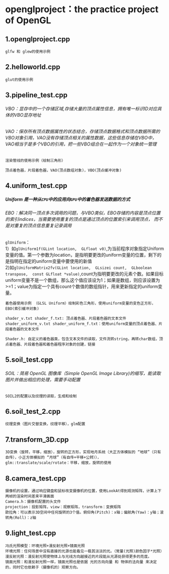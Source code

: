 # openglproject：the practice project of OpenGL
## 1.openglproject.cpp
```
glfw 和 glew的使用示例
```
## 2.helloworld.cpp
```
glut的使用示例
```

## 3.pipeline_test.cpp

###### VBO：显存中的一个存储区域,存储大量的顶点属性信息，拥有唯一标识ID对应具体的VBO显存地址

###### VAO：保存所有顶点数据属性的状态结合，存储顶点数据格式和顶点数据所需的VBO对象引用，VAO没有存储顶点相关的属性数据，这些信息存储在VBO中，VAO相当于是多个VBO的引用，把一些VBO组合在一起作为一个对象统一管理


```
渲染管线的使用示例（绘制三角形）   

顶点着色器，片段着色器，VAO(顶点数组对象)，VBO(顶点缓冲对象)
```

## 4.uniform_test.cpp

##### Uniform 是一种从`CPU`中的应用向`GPU`中的着色器发送数据的方式

###### EBO：解决同一顶点多次调用的问题，与VBO类似，EBO存储的内容是顶点位置的索引indices，当需要使用重复的顶点是通过顶点的位置索引来调用顶点， 而不是对重复的顶点信息重复记录调用

`glUniform`：<br />
1）如`glUniform1f(GLint location,  GLfloat v0)`,为当前程序对象指定Uniform变量的值。第一个参数为location，是指明要更改的uniform变量的位置，剩下的是指明在指定的uniform变量中要使用的新值<br />
2)如`glUniformMatrix2fv(GLint location,  GLsizei count,  GLboolean transpose,  const GLfloat *value)`,count为指明要更改的元素个数。如果目标uniform变量不是一个数组，那么这个值应该设为1；如果是数组，则应该设置为>=1；value为指定一个具有count个数值的数组指针，用来更新指定的uniform变量。



```
着色器使用示例 （GLSL Uniform）绘制彩色三角形，使用uniform变量的变色正方形，EBO(索引缓冲对象)

shader_v.txt shader_f.txt: 顶点着色器、片段着色器的文本文件
shader_uniform_v.txt shader_uniform_f.txt：使用uniform变量的顶点着色器、片段着色器的文本文件

Shader.h: 自定义的着色器类，包含文本文件的读取，文件流转string，再转char数组，顶点着色器、片段着色器和着色器程序对象的创建，链接

```

## 5.soil_test.cpp

###### SOIL：简易 OpenGL 图像库（Simple OpenGL Image Library)的缩写，能读取图片并做出相应的处理，需要手动配置


```
SOIL2的配置以及纹理的读取，生成和绘制
```


## 6.soil_test_2.cpp

```
纹理变换（图片交替变换，纹理平移），glm配置
```

## 7.transform_3D.cpp

```
3D变换（旋转，平移，缩放），旋转的正方形，实现地月系统（大正方体模拟的 “地球”（只有自传），小正方体模拟的 “月球”（有自传+平移+公转）），glm::translate/scale/rotate：平移，缩放，旋转的使用
```

## 8.camera_test.cpp
```
摄像机的设置，通过响应键盘和鼠标改变摄像机的位置，使用LookAt得到观测矩阵，计算上下两帧的渲染时间差来平滑画面
Camera.h：摄像机配置的头文件
projection：投影矩阵，view：观察矩阵，transform：变换矩阵
欧拉角：可以表示3D空间中任何旋转的3个值。俯仰角(Pitch)：x轴；偏航角(Yaw)：y轴；滚转角(Roll)：z轴
```

## 9.light_test.cpp
```
冯氏光照模型：环境光照+漫反射光照+镜面光照
环境光照：任何场景中没有直接的光源也能看见一极其淡淡的光。（常量(光照)颜色因子*光照）
漫反射光照：漫反射光照使物体上与光线方向越接近的片段能从光源处获得更多的亮度。
镜面光照：和漫反射光照一样，镜面光照也是依据 光的方向向量 和 物体的法向量 来决定的，同时它也依赖于（摄像机的）观察方向。
```
